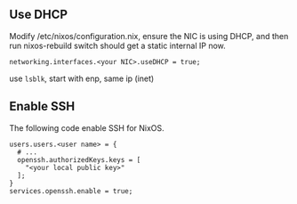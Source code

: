 
## Use DHCP

Modify /etc/nixos/configuration.nix, ensure the NIC is using DHCP, and then run nixos-rebuild switch should get a static internal IP now.

```
networking.interfaces.<your NIC>.useDHCP = true;
```

use `lsblk`, start with enp, same ip (inet)

## Enable SSH
The following code enable SSH for NixOS.

```
users.users.<user name> = {
  # ...
  openssh.authorizedKeys.keys = [
    "<your local public key>"
  ];
}
services.openssh.enable = true;
```
